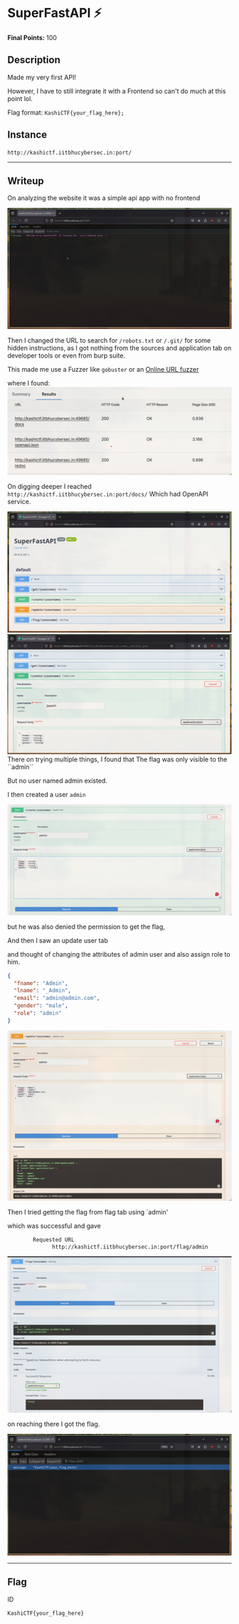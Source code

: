 # SuperFastAPI ⚡

**Final Points:** 100


## Description
Made my very first API!

However, I have to still integrate it with a Frontend so can't do much at this point lol.


Flag format: `KashiCTF{your_flag_here};`

## Instance
``http://kashictf.iitbhucybersec.in:port/``

----
## Writeup

On analyzing the website it was a simple api app with no frontend

<img src="images/website.png" alt="web_api">

Then I changed the URL to search for `/robots.txt` or `/.git/` for some hidden instructions, as I got nothing from the sources and application tab on developer tools or even from burp suite. 

 This made me use a Fuzzer like `gobuster` or an [Online URL fuzzer](https://pentest-tools.com/website-vulnerability-scanning/discover-hidden-directories-and-files) 

where I found:
<img src="images/fuzzer.png" alt="fuzz">

On digging deeper I reached ``http://kashictf.iitbhucybersec.in:port/docs/``
Which had OpenAPI service.

<img src="images/super.png" alt="super">

<img src="images/creat.png" alt="create_user">
There on trying multiple things, I found that 
The flag was only visible to the ``admin``

But no user named admin existed.

I then created a user `admin`

<img src="images/admin_cret.png" alt="creation">

but he was also denied the permission to get the flag,

And then I saw an update user tab

and thought of changing the attributes of admin user and also assign role to him.
```json
{
  "fname": "Admin",
  "lname": "_Admin",
  "email": "admin@admin.com",
  "gender": "male",
  "role": "admin"
}
```
<img src="images/admin_up.png" alt="admin_update">

Then I tried getting the flag from flag tab using `admin'

which was successful and gave 
```
        Requested URL
              http://kashictf.iitbhucybersec.in:port/flag/admin
```

<img src="images/flag_on_web.png" alt="got_flag">


on reaching there I got the flag.

<img src="images/theflag.png" alt="flag">



---
## Flag
ID
```
KashiCTF{your_flag_here}
```                 
